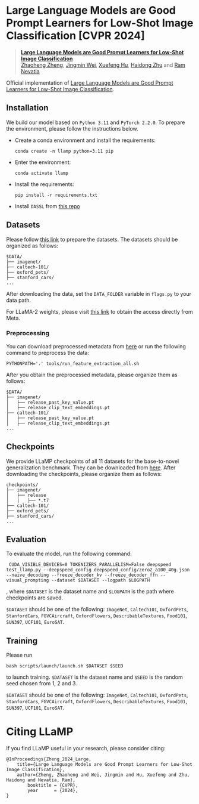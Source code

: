 # Large Language Models are Good Prompt Learners for Low-Shot Image Classification [CVPR 2024]

> [**Large Language Models are Good Prompt Learners for Low-Shot Image Classification**](https://arxiv.org/abs/2312.04076)<br>
> [Zhaoheng Zheng](https://zhaohengz.github.io/), [Jingmin Wei](https://github.com/Weijingmin2000), [Xuefeng Hu](https://xuefenghu.me/), [Haidong Zhu](https://haidongz-usc.github.io/) and [Ram Nevatia](https://sites.usc.edu/iris-cvlab/professor-ram-nevatia/)

Official implementation of [Large Language Models are Good Prompt Learners for Low-Shot Image Classification](https://arxiv.org/abs/2312.04076).


## Installation
We build our model based on `Python 3.11` and `PyTorch 2.2.0`. To prepare the environment, please follow the instructions below.

- Create a conda environment and install the requirements:
	```
	conda create -n llamp python=3.11 pip
	```
- Enter the environment:
	```
	conda activate llamp
	```
- Install the requirements:
	```
	pip install -r requirements.txt
	```
- Install `DASSL` from [this repo](https://github.com/KaiyangZhou/Dassl.pytorch)

## Datasets
Please follow [this link](https://github.com/muzairkhattak/PromptSRC/blob/main/docs/DATASETS.md) to prepare the datasets. The datasets should be organized as follows:
```
$DATA/
├── imagenet/
├── caltech-101/
├── oxford_pets/
├── stanford_cars/
...
```

After downloading the data, set the `DATA_FOLDER` variable in `flags.py` to your data path.

For LLaMA-2 weights, please visit [this link](https://huggingface.co/meta-llama/Llama-2-7b-chat-hf) to obtain the access directly from Meta.

### Preprocessing

You can download preprocessed metadata from [here](https://drive.google.com/drive/folders/16BE8Ns05mfLtI5Mv7tbu7LAMYD6HhUjK?usp=sharing) or run the following command to preprocess the data:
```
PYTHONPATH='.' tools/run_feature_extraction_all.sh
```

After you obtain the preprocessed metadata, please organize them as follows:
```
$DATA/
├── imagenet/
│   ├── release_past_key_value.pt
│   ├── release_clip_text_embeddings.pt
├── caltech-101/
│   ├── release_past_key_value.pt
│   ├── release_clip_text_embeddings.pt
...
```

## Checkpoints

We provide LLaMP checkpoints of all 11 datasets for the base-to-novel generalization benchmark. They can be downloaded from [here](https://drive.google.com/drive/folders/16BE8Ns05mfLtI5Mv7tbu7LAMYD6HhUjK?usp=sharing). After downloading the checkpoints, please organize them as follows:
```
checkpoints/
├── imagenet/
│   ├── release
│   |   ├── *.t7
├── caltech-101/
├── oxford_pets/
├── stanford_cars/
...
```


## Evaluation
To evaluate the model, run the following command:
```
 CUDA_VISIBLE_DEVICES=0 TOKENIZERS_PARALLELISM=False deepspeed test_llamp.py --deepspeed_config deepspeed_config/zero2_a100_40g.json --naive_decoding --freeze_decoder_kv --freeze_decoder_ffn --visual_prompting --dataset $DATASET --logpath $LOGPATH
 ```

, where `$DATASET` is the dataset name and `$LOGPATH` is the path where checkpoints are saved. 

`$DATASET` should be one of the following: `ImageNet`, `Caltech101`, `OxfordPets`, `StanfordCars`, `FGVCAircraft`, `OxfordFlowers`, `DescribableTextures`, `Food101`, `SUN397`, `UCF101`, `EuroSAT`.


## Training
Please run
```
bash scripts/launch/launch.sh $DATASET $SEED
```
to launch training. `$DATASET` is the dataset name and `$SEED` is the random seed chosen from 1, 2 and 3. 

`$DATASET` should be one of the following: `ImageNet`, `Caltech101`, `OxfordPets`, `StanfordCars`, `FGVCAircraft`, `OxfordFlowers`, `DescribableTextures`, `Food101`, `SUN397`, `UCF101`, `EuroSAT`.

# Citing LLaMP
If you find LLaMP useful in your research, please consider citing:
```
@InProceedings{Zheng_2024_Large,
  	title={Large Language Models are Good Prompt Learners for Low-Shot Image Classification},
  	author={Zheng, Zhaoheng and Wei, Jingmin and Hu, Xuefeng and Zhu, Haidong and Nevatia, Ram},
    	booktitle = {CVPR},
    	year      = {2024},
}
```
